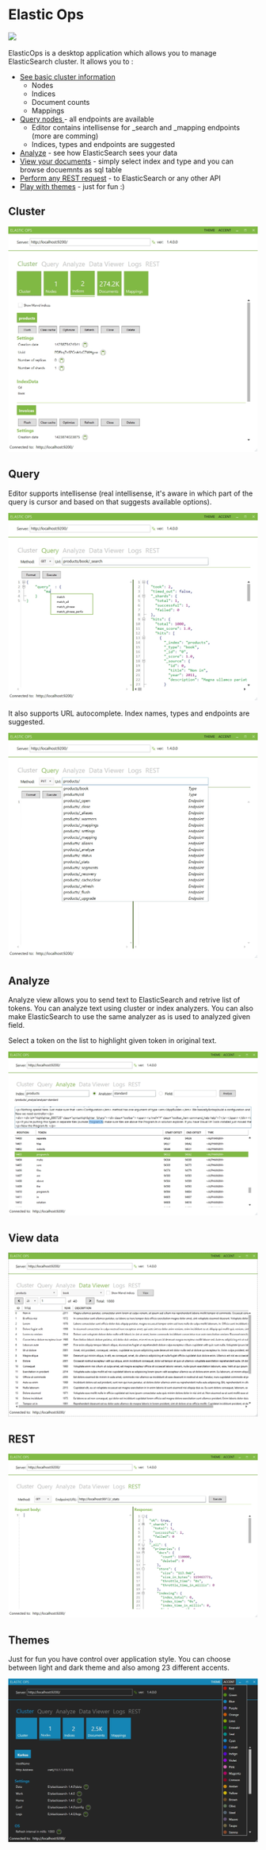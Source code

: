 Elastic Ops
==========
<img src="https://ci.appveyor.com/api/projects/status/uvu9ymptbd1lnfjw?svg=true" height="25px" />

ElasticOps is a desktop application which allows you to manage ElasticSearch cluster. 
It allows you to :
* [See basic cluster information ](#user-content-cluster)
  - Nodes
  - Indices
  - Document counts
  - Mappings
* [Query nodes ](#user-content-query) - all endpoints are available
  - Editor contains intellisense for _search and _mapping endpoints (more are comming) 
  - Indices, types and endpoints are suggested 
* [Analyze](#user-content-analyze) - see how ElasticSearch sees your data
* [View your documents](#user-content-view-data) - simply select index and type and you can browse docuemnts as sql table
* [Perform any REST request](#user-content-rest) - to ElasticSearch or any other API
* [Play with themes](#user-content-themes) - just for fun :) 

Cluster
-------
![Cluster info](/docs/images/cluster_info.jpg)

Query
-------
Editor supports intellisense (real intellisense, it's aware in which part of the query is cursor and based on that suggests available options).

![Query - Intellisense](/docs/images/intellisense.jpg)

It also supports URL autocomplete. Index names, types and endpoints are suggested.

![Query - URL Autocomplete](/docs/images/url_suggest.jpg)

Analyze
-------
Analyze view allows you to send text to ElasticSearch and retrive list of tokens. You can analyze text using cluster or index analyzers. You can also make ElasticSearch to use the same analyzer as is used to analyzed given field.

Select a token on the list to highlight given token in original text.

![Analyze](/docs/images/analyze_and_highlight_tokens.jpg)

View data
---------
![View data](/docs/images/view_data.jpg)


REST
-------
![REST requests](/docs/images/REST_ES_enpoint_or_any_url.jpg)


Themes
-------
Just for fun you have control over application style. You can choose between light and dark theme and also among 23 different accents.

![Multiple themes](/docs/images/theme_dark_accents_list.jpg)

